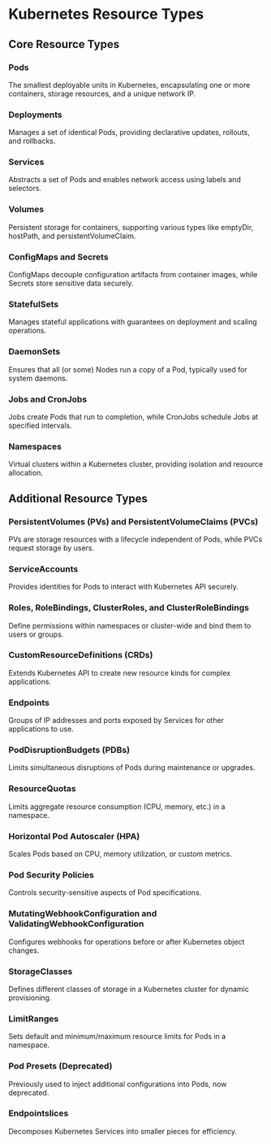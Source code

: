 # Kubernetes Resource Types

## Core Resource Types

### Pods
The smallest deployable units in Kubernetes, encapsulating one or more containers, storage resources, and a unique network IP.

### Deployments
Manages a set of identical Pods, providing declarative updates, rollouts, and rollbacks.

### Services
Abstracts a set of Pods and enables network access using labels and selectors.

### Volumes
Persistent storage for containers, supporting various types like emptyDir, hostPath, and persistentVolumeClaim.

### ConfigMaps and Secrets
ConfigMaps decouple configuration artifacts from container images, while Secrets store sensitive data securely.

### StatefulSets
Manages stateful applications with guarantees on deployment and scaling operations.

### DaemonSets
Ensures that all (or some) Nodes run a copy of a Pod, typically used for system daemons.

### Jobs and CronJobs
Jobs create Pods that run to completion, while CronJobs schedule Jobs at specified intervals.

### Namespaces
Virtual clusters within a Kubernetes cluster, providing isolation and resource allocation.

## Additional Resource Types

### PersistentVolumes (PVs) and PersistentVolumeClaims (PVCs)
PVs are storage resources with a lifecycle independent of Pods, while PVCs request storage by users.

### ServiceAccounts
Provides identities for Pods to interact with Kubernetes API securely.

### Roles, RoleBindings, ClusterRoles, and ClusterRoleBindings
Define permissions within namespaces or cluster-wide and bind them to users or groups.

### CustomResourceDefinitions (CRDs)
Extends Kubernetes API to create new resource kinds for complex applications.

### Endpoints
Groups of IP addresses and ports exposed by Services for other applications to use.

### PodDisruptionBudgets (PDBs)
Limits simultaneous disruptions of Pods during maintenance or upgrades.

### ResourceQuotas
Limits aggregate resource consumption (CPU, memory, etc.) in a namespace.

### Horizontal Pod Autoscaler (HPA)
Scales Pods based on CPU, memory utilization, or custom metrics.

### Pod Security Policies
Controls security-sensitive aspects of Pod specifications.

### MutatingWebhookConfiguration and ValidatingWebhookConfiguration
Configures webhooks for operations before or after Kubernetes object changes.

### StorageClasses
Defines different classes of storage in a Kubernetes cluster for dynamic provisioning.

### LimitRanges
Sets default and minimum/maximum resource limits for Pods in a namespace.

### Pod Presets (Deprecated)
Previously used to inject additional configurations into Pods, now deprecated.

### Endpointslices
Decomposes Kubernetes Services into smaller pieces for efficiency.
